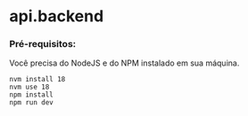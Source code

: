# api.backend

### Pré-requisitos:

Você precisa do NodeJS e do NPM instalado em sua máquina.

```
nvm install 18
nvm use 18
npm install
npm run dev
```